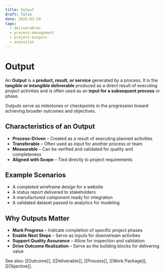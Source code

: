```yaml
---
title: Output
draft: false
date: 2025-03-29
tags:
  - deliverables
  - process-management
  - project-outputs
  - execution
---
```


# Output

An **Output** is a **product, result, or service** generated by a process. It is the **tangible or intangible deliverable** produced as a direct result of executing project activities and is often used as an **input for a subsequent process** or phase.

Outputs serve as milestones or checkpoints in the progression toward achieving broader outcomes and objectives.

## Characteristics of an Output

- **Process-Driven** – Created as a result of executing planned activities  
- **Transferable** – Often used as input for another process or team  
- **Measurable** – Can be verified and validated for quality and completeness  
- **Aligned with Scope** – Tied directly to project requirements

## Example Scenarios

- A completed wireframe design for a website  
- A status report delivered to stakeholders  
- A manufactured component ready for integration  
- A validated dataset passed to analytics for modeling

## Why Outputs Matter

- **Mark Progress** – Indicate completion of specific project phases  
- **Enable Next Steps** – Serve as inputs for downstream activities  
- **Support Quality Assurance** – Allow for inspection and validation  
- **Drive Outcome Realization** – Serve as the building blocks for delivering value

See also: [[Outcome]], [[Deliverable]], [[Process]], [[Work Package]], [[Objective]].
